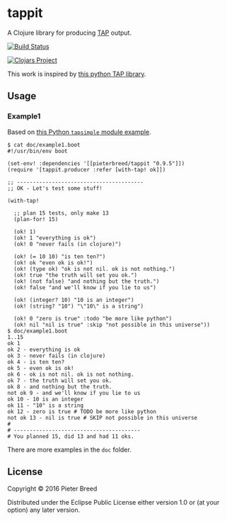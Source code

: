 # tappit

A Clojure library for producing [TAP](http://testanything.org/) output.

[![Build Status](https://travis-ci.org/pieterbreed/tappit.svg?branch=master)](https://travis-ci.org/pieterbreed/tappit)

[![Clojars Project](https://img.shields.io/clojars/v/pieterbreed/tappit.svg)](https://clojars.org/pieterbreed/tappit)


This work is inspired by [this python TAP library](https://github.com/rjbs/tapsimple).

## Usage

### Example1

Based on [this Python `tapsimple` module example](https://github.com/rjbs/tapsimple/blob/master/examples/ok.t).


```
$ cat doc/example1.boot
#!/usr/bin/env boot

(set-env! :dependencies '[[pieterbreed/tappit "0.9.5"]])
(require '[tappit.producer :refer [with-tap! ok]])

;; ----------------------------------------
;; OK - Let's test some stuff!

(with-tap!

  ;; plan 15 tests, only make 13
  (plan-for! 15)

  (ok! 1)
  (ok! 1 "everything is ok")
  (ok! 0 "never fails (in clojure)")

  (ok! (= 10 10) "is ten ten?")
  (ok! ok "even ok is ok!")
  (ok! (type ok) "ok is not nil. ok is not nothing.")
  (ok! true "the truth will set you ok.")
  (ok! (not false) "and nothing but the truth.")
  (ok! false "and we'll know if you lie to us")

  (ok! (integer? 10) "10 is an integer")
  (ok! (string? "10") "\"10\" is a string")

  (ok! 0 "zero is true" :todo "be more like python")
  (ok! nil "nil is true" :skip "not possible in this universe"))
$ doc/example1.boot 
1..15
ok 1
ok 2 - everything is ok
ok 3 - never fails (in clojure)
ok 4 - is ten ten?
ok 5 - even ok is ok!
ok 6 - ok is not nil. ok is not nothing.
ok 7 - the truth will set you ok.
ok 8 - and nothing but the truth.
not ok 9 - and we'll know if you lie to us
ok 10 - 10 is an integer
ok 11 - "10" is a string
ok 12 - zero is true # TODO be more like python
not ok 13 - nil is true # SKIP not possible in this universe
# 
# ----------------------------------------
# You planned 15, did 13 and had 11 oks.
```

There are more examples in the `doc` folder.

## License

Copyright © 2016 Pieter Breed

Distributed under the Eclipse Public License either version 1.0 or (at
your option) any later version.
